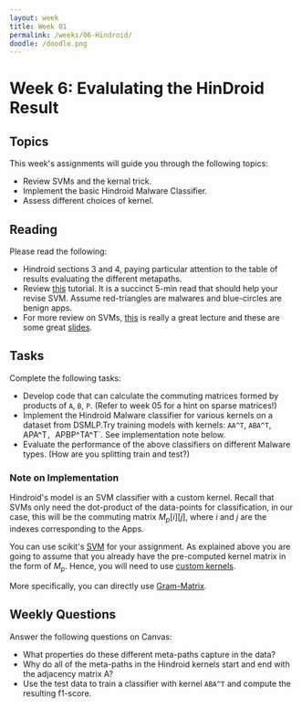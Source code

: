 ```yaml
---
layout: week
title: Week 01
permalink: /weeks/06-Hindroid/
doodle: /doodle.png
---
```


# Week 6: Evalulating the HinDroid Result

## Topics

This week's assignments will guide you through the following topics:
* Review SVMs and the kernal trick.
* Implement the basic Hindroid Malware Classifier.
* Assess different choices of kernel.

## Reading

Please read the following:
* Hindroid sections 3 and 4, paying particular
  attention to the table of results evaluating the different
  metapaths.
* Review
  [this](https://monkeylearn.com/blog/introduction-to-support-vector-machines-svm/)
  tutorial. It is a succinct 5-min read that should help your revise
  SVM. Assume red-triangles are malwares and blue-circles are benign
  apps.
* For more review on SVMs,
  [this](https://www.youtube.com/watch?v=_PwhiWxHK8o) is really a
  great lecture and these are some great
  [slides](http://web.mit.edu/6.034/wwwbob/svm-notes-long-08.pdf).
  
## Tasks

Complete the following tasks:
* Develop code that can calculate the commuting matrices formed by
  products of `A`, `B`, `P`. (Refer to week 05 for a hint on sparse
  matrices!)
* Implement the Hindroid Malware classifier for various kernels on a
  dataset from DSMLP.Try training models with kernels: `AA^T`,
  `ABA^T`, APA^T`, `APBP^TA^T`. See implementation note below.
* Evaluate the performance of the above classifiers on different
  Malware types. (How are you splitting train and test?)

### Note on Implementation

Hindroid's model is an SVM classifier with a custom kernel. Recall
that SVMs only need the dot-product of the data-points for
classification, in our case, this will be the commuting matrix
*M*<sub>*p*</sub>[*i*][*j*], where *i* and *j* are the indexes
corresponding to the Apps.

You can use scikit's [SVM](https://scikit-learn.org/stable/modules/svm.html)
for your assignment. As explained above you are going to assume that
you already have the pre-computed kernel matrix in the form of
*M*<sub>*p*</sub>. Hence, you will need to use [custom
kernels](https://scikit-learn.org/stable/modules/svm.html#custom-kernels).

More specifically, you can directly use
[Gram-Matrix](https://scikit-learn.org/stable/modules/svm.html#using-the-gram-matrix).


## Weekly Questions

Answer the following questions on Canvas:

* What properties do these different meta-paths capture in the data?
* Why do all of the meta-paths in the Hindroid kernels start and end
  with the adjacency matrix A?
* Use the test data to train a classifier with kernel `ABA^T` and
  compute the resulting f1-score.
  


